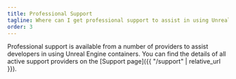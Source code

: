 ```yaml
---
title: Professional Support
tagline: Where can I get professional support to assist in using Unreal Engine containers?
order: 3
---
```


Professional support is available from a number of providers to assist developers in using Unreal Engine containers. You can find the details of all active support providers on the [Support page]({{ "/support" | relative_url }}).
